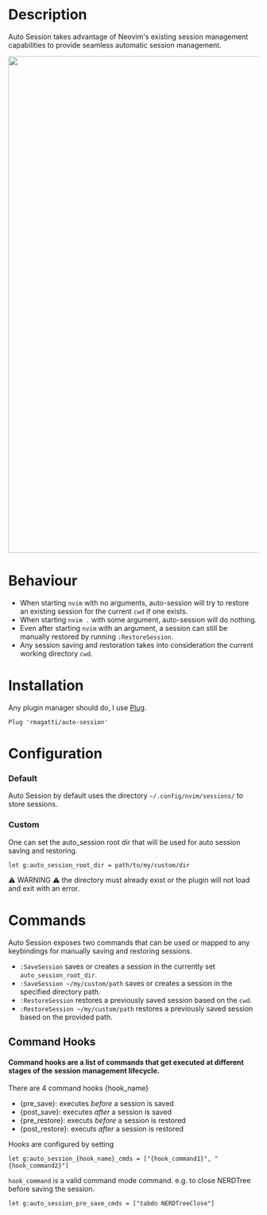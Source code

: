 # Description
Auto Session takes advantage of Neovim's existing session management capabilities to provide seamless automatic session management.  

<img src="https://github.com/rmagatti/readme-assets/blob/main/auto-session-zoomed.gif" width="1000" />

# Behaviour
- When starting `nvim` with no arguments, auto-session will try to restore an existing session for the current `cwd` if one exists.
- When starting `nvim .` with some argument, auto-session will do nothing.
- Even after starting `nvim` with an argument, a session can still be manually restored by running `:RestoreSession`.
- Any session saving and restoration takes into consideration the current working directory `cwd`.


# Installation
Any plugin manager should do, I use [Plug](https://github.com/junegunn/vim-plug).

`Plug 'rmagatti/auto-session'`

# Configuration

### Default
Auto Session by default uses the directory `~/.config/nvim/sessions/` to store sessions.

### Custom
One can set the auto\_session root dir that will be used for auto session saving and restoring.
```viml
let g:auto_session_root_dir = path/to/my/custom/dir
```
:warning: WARNING :warning: the directory must already exist or the plugin will not load and exit with an error.

# Commands
Auto Session exposes two commands that can be used or mapped to any keybindings for manually saving and restoring sessions.
- `:SaveSession` saves or creates a session in the currently set `auto_session_root_dir`.
- `:SaveSession ~/my/custom/path` saves or creates a session in the specified directory path.
- `:RestoreSession` restores a previously saved session based on the `cwd`.
- `:RestoreSession ~/my/custom/path` restores a previously saved session based on the provided path.

## Command Hooks
#### Command hooks are a list of commands that get executed at different stages of the session management lifecycle.

There are 4 command hooks {hook\_name}
- {pre\_save}: executes _before_ a session is saved
- {post\_save}: executes _after_ a session is saved
- {pre\_restore}: executs _before_ a session is restored
- {post\_restore}: executs _after_ a session is restored

Hooks are configured by setting
```viml
let g:auto_session_{hook_name}_cmds = ["{hook_command1}", "{hook_command2}"]
```
`hook_command` is a valid command mode command.
e.g. to close NERDTree before saving the session.
```viml
let g:auto_session_pre_save_cmds = ["tabdo NERDTreeClose"]
```


